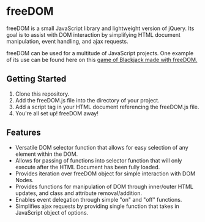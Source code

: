 # freeDOM

freeDOM is a small JavaScript library and lightweight version of jQuery.  Its goal is to assist with DOM interaction by simplifying HTML document manipulation, event handling, and ajax requests.

freeDOM can be used for a multitude of JavaScript projects.  One example of its use can be found here on this [game of Blackjack made with freeDOM.](http://ljr5102.github.io/Blackjack)

## Getting Started

1.  Clone this repository.
2.  Add the freeDOM.js file into the directory of your project.
3.  Add a script tag in your HTML document referencing the freeDOM.js file.
4.  You're all set up!  freeDOM away!

## Features

* Versatile DOM selector function that allows for easy selection of any element within the DOM.
* Allows for passing of functions into selector function that will only execute after the HTML Document has been fully loaded.
* Provides iteration over freeDOM object for simple interaction with DOM Nodes.
* Provides functions for manipulation of DOM through inner/outer HTML updates, and  class and attribute removal/addition.
* Enables event delegation through simple "on" and "off" functions.
* Simplifies ajax requests by providing single function that takes in JavaScript object of options.
